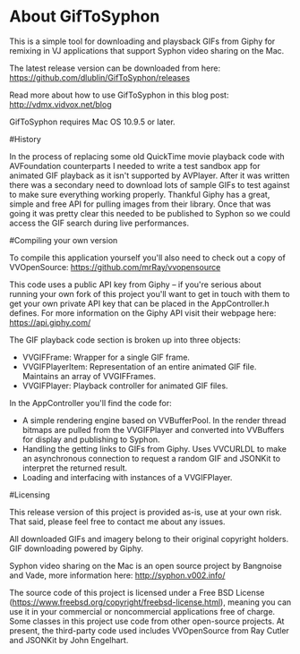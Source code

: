 # About GifToSyphon
This is a simple tool for downloading and playsback GIFs from Giphy for remixing in VJ applications that support  Syphon video sharing on the Mac.

The latest release version can be downloaded from here:
https://github.com/dlublin/GifToSyphon/releases

Read more about how to use GifToSyphon in this blog post:
http://vdmx.vidvox.net/blog

GifToSyphon requires Mac OS 10.9.5 or later.


#History

In the process of replacing some old QuickTime movie playback code with AVFoundation counterparts I needed to write a test sandbox app for animated GIF playback as it isn't supported by AVPlayer. After it was written there was a secondary need to download lots of sample GIFs to test against to make sure everything working properly. Thankful Giphy has a great, simple and free API for pulling images from their library. Once that was going it was pretty clear this needed to be published to Syphon so we could access the GIF search during live performances.


#Compiling your own version

To compile this application yourself you'll also need to check out a copy of VVOpenSource:
https://github.com/mrRay/vvopensource

This code uses a public API key from Giphy – if you're serious about running your own fork of this project you'll want to get in touch with them to get your own private API key that can be placed in the AppController.h defines. For more information on the Giphy API visit their webpage here: https://api.giphy.com/

The GIF playback code section is broken up into three objects:
- VVGIFFrame: Wrapper for a single GIF frame.
- VVGIFPlayerItem: Representation of an entire animated GIF file. Maintains an array of VVGIFFrames.
- VVGIFPlayer: Playback controller for animated GIF files.

In the AppController you'll find the code for:
- A simple rendering engine based on VVBufferPool. In the render thread bitmaps are pulled from the VVGIFPlayer and converted into VVBuffers for display and publishing to Syphon.
- Handling the getting links to GIFs from Giphy. Uses VVCURLDL to make an asynchronous connection to request a random GIF and JSONKit to interpret the returned result.
- Loading and interfacing with instances of a VVGIFPlayer.


#Licensing

This release version of this project is provided as-is, use at your own risk. That said, please feel free to contact me about any issues.

All downloaded GIFs and imagery belong to their original copyright holders. GIF downloading powered by Giphy.

Syphon video sharing on the Mac is an open source project by Bangnoise and Vade, more information here: http://syphon.v002.info/

The source code of this project is licensed under a Free BSD License (https://www.freebsd.org/copyright/freebsd-license.html), meaning you can use it in your commercial or noncommercial applications free of charge. Some classes in this project use code from other open-source projects. At present, the third-party code used includes VVOpenSource from Ray Cutler and JSONKit by John Engelhart.
